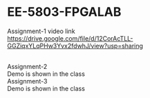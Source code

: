 # EE-5803-FPGALAB

Assignment-1 video link
<br>
https://drive.google.com/file/d/12CorAcTLL-GGZiqxYLqPHw3Yvx2fdwhJ/view?usp=sharing

<br>
Assignment-2
<br>
Demo is shown in the class

<br>
Assignment-3
<br>
Demo is shown in the class
